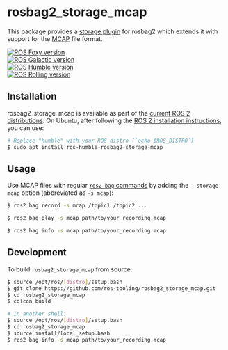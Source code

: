 # rosbag2_storage_mcap

This package provides a [storage plugin](https://github.com/ros2/rosbag2#storage-format-plugin-architecture) for rosbag2 which extends it with support for the [MCAP](https://mcap.dev) file format.

[![ROS Foxy version](https://img.shields.io/ros/v/foxy/rosbag2_storage_mcap)](https://index.ros.org/p/rosbag2_storage_mcap/github-ros-tooling-rosbag2_storage_mcap/#foxy)  
[![ROS Galactic version](https://img.shields.io/ros/v/galactic/rosbag2_storage_mcap)](https://index.ros.org/p/rosbag2_storage_mcap/github-ros-tooling-rosbag2_storage_mcap/#galactic)  
[![ROS Humble version](https://img.shields.io/ros/v/humble/rosbag2_storage_mcap)](https://index.ros.org/p/rosbag2_storage_mcap/github-ros-tooling-rosbag2_storage_mcap/#humble)  
[![ROS Rolling version](https://img.shields.io/ros/v/rolling/rosbag2_storage_mcap)](https://index.ros.org/p/rosbag2_storage_mcap/github-ros-tooling-rosbag2_storage_mcap/#rolling)


## Installation

rosbag2_storage_mcap is available as part of the [current ROS 2 distributions](https://docs.ros.org/en/rolling/Releases.html). On Ubuntu, after following the [ROS 2 installation instructions](https://docs.ros.org/en/humble/Installation.html), you can use:

```bash
# Replace "humble" with your ROS distro (`echo $ROS_DISTRO`)
$ sudo apt install ros-humble-rosbag2-storage-mcap
```

## Usage

Use MCAP files with regular [`ros2 bag` commands](https://docs.ros.org/en/humble/Tutorials/Beginner-CLI-Tools/Recording-And-Playing-Back-Data/Recording-And-Playing-Back-Data.html) by adding the `--storage mcap` option (abbreviated as `-s mcap`):

```bash
$ ros2 bag record -s mcap /topic1 /topic2 ...

$ ros2 bag play -s mcap path/to/your_recording.mcap

$ ros2 bag info -s mcap path/to/your_recording.mcap
```


## Development

To build `rosbag2_storage_mcap` from source:

```bash
$ source /opt/ros/[distro]/setup.bash
$ git clone https://github.com/ros-tooling/rosbag2_storage_mcap.git
$ cd rosbag2_storage_mcap
$ colcon build

# In another shell:
$ source /opt/ros/[distro]/setup.bash
$ cd rosbag2_storage_mcap
$ source install/local_setup.bash
$ ros2 bag info -s mcap path/to/your_recording.mcap
```
